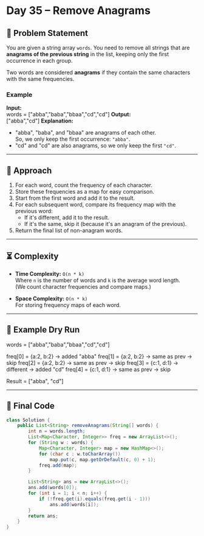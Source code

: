 # Day 35 – Remove Anagrams

## 📝 Problem Statement
You are given a string array `words`. You need to remove all strings that are **anagrams of the previous string** in the list, keeping only the first occurrence in each group.

Two words are considered **anagrams** if they contain the same characters with the same frequencies.

### Example
**Input:**  
words = ["abba","baba","bbaa","cd","cd"]
**Output:**  
["abba","cd"]
**Explanation:**  
- "abba", "baba", and "bbaa" are anagrams of each other.  
  So, we only keep the first occurrence: `"abba"`.  
- "cd" and "cd" are also anagrams, so we only keep the first `"cd"`.

---

## 🧠 Approach
1. For each word, count the frequency of each character.
2. Store these frequencies as a map for easy comparison.
3. Start from the first word and add it to the result.
4. For each subsequent word, compare its frequency map with the previous word:
   - If it's different, add it to the result.
   - If it's the same, skip it (because it's an anagram of the previous).
5. Return the final list of non-anagram words.

---

## ⏳ Complexity
- **Time Complexity:** `O(n * k)`  
  Where `n` is the number of words and `k` is the average word length.  
  (We count character frequencies and compare maps.)
  
- **Space Complexity:** `O(n * k)`  
  For storing frequency maps of each word.

---

## 🧪 Example Dry Run
words = ["abba","baba","bbaa","cd","cd"]

freq[0] = {a:2, b:2} -> added "abba"
freq[1] = {a:2, b:2} -> same as prev -> skip
freq[2] = {a:2, b:2} -> same as prev -> skip
freq[3] = {c:1, d:1} -> different -> added "cd"
freq[4] = {c:1, d:1} -> same as prev -> skip

Result = ["abba", "cd"]

---

## 🏁 Final Code
```java
class Solution {
    public List<String> removeAnagrams(String[] words) {
        int n = words.length;
        List<Map<Character, Integer>> freq = new ArrayList<>();
        for (String w : words) {
            Map<Character, Integer> map = new HashMap<>();
            for (char c : w.toCharArray())
                map.put(c, map.getOrDefault(c, 0) + 1);
            freq.add(map);
        }

        List<String> ans = new ArrayList<>();
        ans.add(words[0]);
        for (int i = 1; i < n; i++) {
            if (!freq.get(i).equals(freq.get(i - 1)))
                ans.add(words[i]);
        }
        return ans;
    }
}

